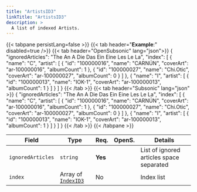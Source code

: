 ```yaml
---
title: "ArtistsID3"
linkTitle: "ArtistsID3"
description: >
  A list of indexed Artists.
---
```


{{< tabpane persistLang=false >}}
{{< tab header="**Example**:" disabled=true />}}
{{< tab header="OpenSubsonic" lang="json">}}
{
  "ignoredArticles": "The An A Die Das Ein Eine Les Le La",
  "index": [
    {
      "name": "C",
      "artist": [
        {
          "id": "100000016",
          "name": "CARNÚN",
          "coverArt": "ar-100000016",
          "albumCount": 1
        },
        {
          "id": "100000027",
          "name": "Chi.Otic",
          "coverArt": "ar-100000027",
          "albumCount": 0
        }
      ]
    },
    {
      "name": "I",
      "artist": [
        {
          "id": "100000013",
          "name": "IOK-1",
          "coverArt": "ar-100000013",
          "albumCount": 1
        }
      ]
    }
  ]
}
{{< /tab >}}
{{< tab header="Subsonic" lang="json" >}}
{
  "ignoredArticles": "The An A Die Das Ein Eine Les Le La",
  "index": [
    {
      "name": "C",
      "artist": [
        {
          "id": "100000016",
          "name": "CARNÚN",
          "coverArt": "ar-100000016",
          "albumCount": 1
        },
        {
          "id": "100000027",
          "name": "Chi.Otic",
          "coverArt": "ar-100000027",
          "albumCount": 0
        }
      ]
    },
    {
      "name": "I",
      "artist": [
        {
          "id": "100000013",
          "name": "IOK-1",
          "coverArt": "ar-100000013",
          "albumCount": 1
        }
      ]
    }
  ]
}
{{< /tab >}}
{{< /tabpane >}}

| Field |  Type | Req. | OpenS. | Details |
| --- | --- | --- | --- | --- |
| `ignoredArticles` | `string` | **Yes** |   | List of ignored articles space separated |
| `index` | Array of [`IndexID3`](../indexid3) | No |   | Index list |
